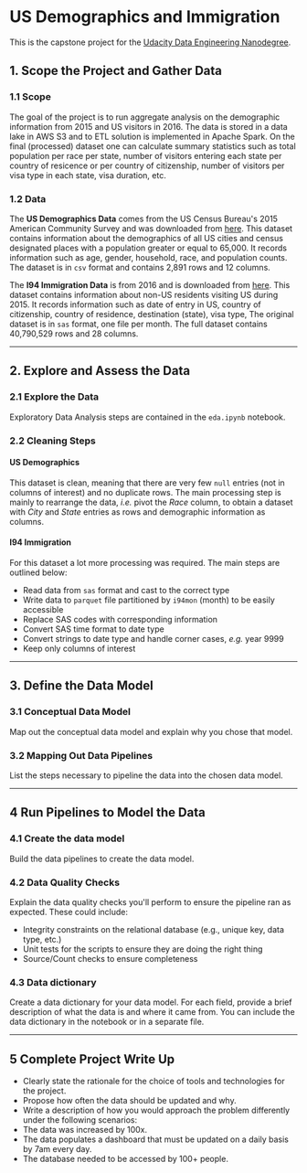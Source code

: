 # US Demographics and Immigration

This is the capstone project for the [Udacity Data Engineering Nanodegree](https://www.udacity.com/course/data-engineer-nanodegree--nd027).

## 1. Scope the Project and Gather Data

### 1.1 Scope 

The goal of the project is to run aggregate analysis on the demographic information from 2015 and US visitors in 2016. The data is stored in a data lake in AWS S3 and to ETL solution is implemented in Apache Spark. On the final (processed) dataset one can calculate summary statistics such as total population per race per state, number of visitors entering each state per country of resicence or per country of citizenship, number of visitors per visa type in each state, visa duration, etc. 

### 1.2 Data 

The __US Demographics Data__ comes from the US Census Bureau's 2015 American Community Survey and was downloaded from [here](https://public.opendatasoft.com/explore/dataset/us-cities-demographics/export/?dataChart=eyJxdWVyaWVzIjpbeyJjb25maWciOnsiZGF0YXNldCI6InVzLWNpdGllcy1kZW1vZ3JhcGhpY3MiLCJvcHRpb25zIjp7fX0sImNoYXJ0cyI6W3siYWxpZ25Nb250aCI6dHJ1ZSwidHlwZSI6ImNvbHVtbiIsImZ1bmMiOiJBVkciLCJ5QXhpcyI6ImNvdW50Iiwic2NpZW50aWZpY0Rpc3BsYXkiOnRydWUsImNvbG9yIjoicmFuZ2UtY3VzdG9tIn1dLCJ4QXhpcyI6InN0YXRlIiwibWF4cG9pbnRzIjo1MCwic29ydCI6IiIsInNlcmllc0JyZWFrZG93biI6InJhY2UifV0sInRpbWVzY2FsZSI6IiIsImRpc3BsYXlMZWdlbmQiOnRydWUsImFsaWduTW9udGgiOnRydWV9). This dataset contains information about the demographics of all US cities and census designated places with a population greater or equal to 65,000. It records information such as age, gender, household, race, and population counts. The dataset is in `csv` format and contains 2,891 rows and 12 columns.


The __I94 Immigration Data__ is from 2016 and is downloaded from [here](https://travel.trade.gov/research/reports/i94/historical/2016.html). This dataset contains information about non-US residents visiting US during 2015. It records information such as date of entry in US, country of citizenship, country of residence, destination (state), visa type, The original dataset is in `sas` format, one file per month. The full dataset contains 40,790,529 rows and 28 columns. 

---

## 2. Explore and Assess the Data

### 2.1 Explore the Data 

Exploratory Data Analysis steps are contained in the `eda.ipynb` notebook.

### 2.2 Cleaning Steps

#### US Demographics

This dataset is clean, meaning that there are very few `null` entries (not in columns of interest) and no duplicate rows. The main processing step is mainly to rearrange the data, _i.e._ pivot the _Race_ column, to obtain a dataset with _City_ and _State_ entries as rows and demographic information as columns.

#### I94 Immigration

For this dataset a lot more processing was required. The main steps are outlined below:
* Read data from `sas` format and cast to the correct type
* Write data to `parquet` file partitioned by `i94mon` (month) to be easily accessible
* Replace SAS codes with corresponding information
* Convert SAS time format to date type
* Convert strings to date type and handle corner cases, _e.g._ year 9999
* Keep only columns of interest

---

## 3. Define the Data Model

### 3.1 Conceptual Data Model
Map out the conceptual data model and explain why you chose that model.

### 3.2 Mapping Out Data Pipelines
List the steps necessary to pipeline the data into the chosen data model.

---

## 4 Run Pipelines to Model the Data 

### 4.1 Create the data model
Build the data pipelines to create the data model.

### 4.2 Data Quality Checks
Explain the data quality checks you'll perform to ensure the pipeline ran as expected. These could include:
 * Integrity constraints on the relational database (e.g., unique key, data type, etc.)
 * Unit tests for the scripts to ensure they are doing the right thing
 * Source/Count checks to ensure completeness
 
 ### 4.3 Data dictionary 
Create a data dictionary for your data model. For each field, provide a brief description of what the data is and where it came from. You can include the data dictionary in the notebook or in a separate file.

---

## 5 Complete Project Write Up
* Clearly state the rationale for the choice of tools and technologies for the project.
* Propose how often the data should be updated and why.
* Write a description of how you would approach the problem differently under the following scenarios:
 * The data was increased by 100x.
 * The data populates a dashboard that must be updated on a daily basis by 7am every day.
 * The database needed to be accessed by 100+ people.

